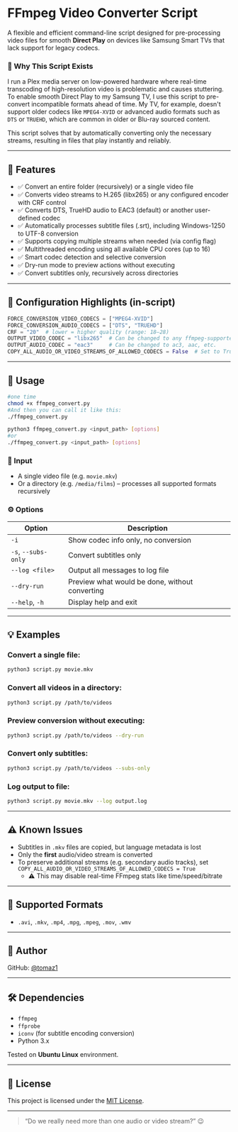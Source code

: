 # FFmpeg Video Converter Script

A flexible and efficient command-line script designed for pre-processing video files for smooth **Direct Play** on devices like Samsung Smart TVs that lack support for legacy codecs.

### 🎯 Why This Script Exists

I run a Plex media server on low-powered hardware where real-time transcoding of high-resolution video is problematic and causes stuttering. To enable smooth Direct Play to my Samsung TV, I use this script to pre-convert incompatible formats ahead of time. My TV, for example, doesn't support older codecs like `MPEG4-XVID` or advanced audio formats such as `DTS` or `TRUEHD`, which are common in older or Blu-ray sourced content.

This script solves that by automatically converting only the necessary streams, resulting in files that play instantly and reliably.

---

## 📌 Features

- ✅ Convert an entire folder (recursively) or a single video file
- ✅ Converts video streams to H.265 (libx265) or any configured encoder with CRF control
- ✅ Converts DTS, TrueHD audio to EAC3 (default) or another user-defined codec
- ✅ Automatically processes subtitle files (.srt), including Windows-1250 to UTF-8 conversion
- ✅ Supports copying multiple streams when needed (via config flag)
- ✅ Multithreaded encoding using all available CPU cores (up to 16)
- ✅ Smart codec detection and selective conversion
- ✅ Dry-run mode to preview actions without executing
- ✅ Convert subtitles only, recursively across directories

---

## 🔧 Configuration Highlights (in-script)

```python
FORCE_CONVERSION_VIDEO_CODECS = ["MPEG4-XVID"]
FORCE_CONVERSION_AUDIO_CODECS = ["DTS", "TRUEHD"]
CRF = "20"  # lower = higher quality (range: 18–28)
OUTPUT_VIDEO_CODEC = "libx265"  # Can be changed to any ffmpeg-supported encoder
OUTPUT_AUDIO_CODEC = "eac3"     # Can be changed to ac3, aac, etc.
COPY_ALL_AUDIO_OR_VIDEO_STREAMS_OF_ALLOWED_CODECS = False  # Set to True to preserve all streams
```

---

## 🚀 Usage
```bash
#one time
chmod +x ffmpeg_convert.py
#And then you can call it like this:
./ffmpeg_convert.py 
```
```bash
python3 ffmpeg_convert.py <input_path> [options]
#or
./ffmpeg_convert.py <input_path> [options]
```

### 📁 Input

- A single video file (e.g. `movie.mkv`)
- Or a directory (e.g. `/media/films`) – processes all supported formats recursively

### ⚙️ Options

| Option              | Description                                    |
| ------------------- | ---------------------------------------------- |
| `-i`                | Show codec info only, no conversion            |
| `-s`, `--subs-only` | Convert subtitles only                         |
| `--log <file>`      | Output all messages to log file                |
| `--dry-run`         | Preview what would be done, without converting |
| `--help`, `-h`      | Display help and exit                          |

---

## 💡 Examples

### Convert a single file:

```bash
python3 script.py movie.mkv
```

### Convert all videos in a directory:

```bash
python3 script.py /path/to/videos
```

### Preview conversion without executing:

```bash
python3 script.py /path/to/videos --dry-run
```

### Convert only subtitles:

```bash
python3 script.py /path/to/videos --subs-only
```

### Log output to file:

```bash
python3 script.py movie.mkv --log output.log
```

---

## ⚠️ Known Issues

- Subtitles in `.mkv` files are copied, but language metadata is lost
- Only the **first** audio/video stream is converted
- To preserve additional streams (e.g. secondary audio tracks), set `COPY_ALL_AUDIO_OR_VIDEO_STREAMS_OF_ALLOWED_CODECS = True`
  - ⚠️ This may disable real-time FFmpeg stats like time/speed/bitrate

---

## 📂 Supported Formats

- `.avi`, `.mkv`, `.mp4`, `.mpg`, `.mpeg`, `.mov`, `.wmv`

---

## 👤 Author

GitHub: [@tomaz1](https://github.com/tomaz1)

---

## 🛠 Dependencies

- `ffmpeg`
- `ffprobe`
- `iconv` (for subtitle encoding conversion)
- Python 3.x

Tested on **Ubuntu Linux** environment.

---

## 📜 License

This project is licensed under the [MIT License](https://opensource.org/licenses/MIT).

---

> “Do we really need more than one audio or video stream?” 😉

